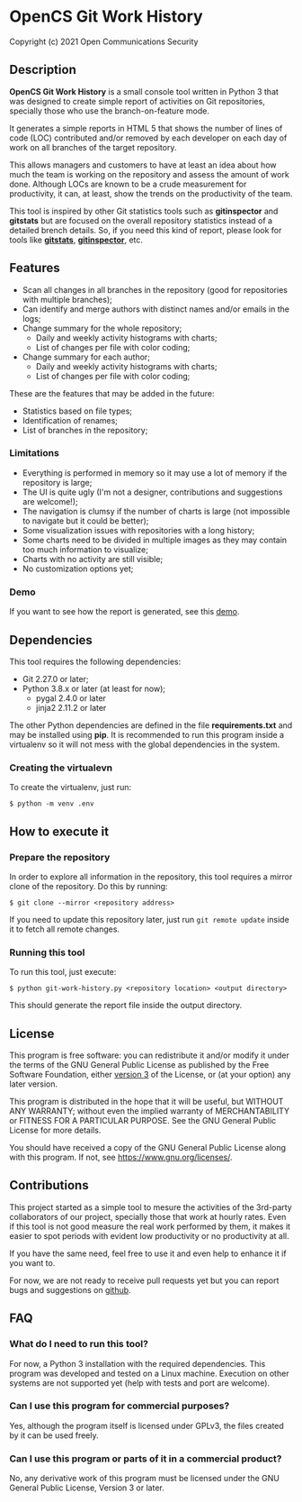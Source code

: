 # OpenCS Git Work History
Copyright (c) 2021 Open Communications Security

## Description

**OpenCS Git Work History** is a small console tool written in Python 3 that
was designed to create simple report of activities on Git repositories, specially
those who use the branch-on-feature mode.

It generates a simple reports in HTML 5 that shows the number of lines of code (LOC) 
contributed and/or removed by each developer on each day of work on all
branches of the target repository.

This allows managers and customers to have at least an idea about how
much the team is working on the repository and assess the amount of 
work done. Although LOCs are known to be a crude measurement for
productivity, it can, at least, show the trends on the productivity
of the team.

This tool is inspired by other Git statistics tools such as
**gitinspector** and **gitstats** but are focused on the overall
repository statistics instead of a detailed brench details. So, if
you need this kind of report, please look for tools like 
[**gitstats**](http://gitstats.sourceforge.net/), 
[**gitinspector**](https://github.com/ejwa/gitinspector), etc.

## Features

* Scan all changes in all branches in the repository (good for repositories with multiple branches);
* Can identify and merge authors with distinct names and/or emails in the logs;
* Change summary for the whole repository;
    * Daily and weekly activity histograms with charts;
    * List of changes per file with color coding;
* Change summary for each author;
    * Daily and weekly activity histograms with charts;
    * List of changes per file with color coding;

These are the features that may be added in the future:

* Statistics based on file types;
* Identification of renames;
* List of branches in the repository;

### Limitations

* Everything is performed in memory so it may use a lot of memory if the repository is large;
* The UI is quite ugly (I'm not a designer, contributions and suggestions are welcome!);
* The navigation is clumsy if the number of charts is large (not impossible to navigate but it could be better);
* Some visualization issues with repositories with a long history;
* Some charts need to be divided in multiple images as they may contain too much information to visualize;
* Charts with no activity are still visible;
* No customization options yet;

### Demo

If you want to see how the report is generated, see this [demo](sample/index.html).

## Dependencies

This tool requires the following dependencies:

* Git 2.27.0 or later;
* Python 3.8.x or later (at least for now);
    * pygal 2.4.0 or later
    * jinja2 2.11.2 or later

The other Python dependencies are defined in the file 
**requirements.txt** and may be installed using **pip**.
It is recommended to run this program inside a virtualenv
so it will not mess with the global dependencies in the system.

### Creating the virtualevn

To create the virtualenv, just run:

```
$ python -m venv .env
```

## How to execute it

### Prepare the repository

In order to explore all information in the repository, this tool
requires a mirror clone of the repository. Do this by running:

```
$ git clone --mirror <repository address>
```

If you need to update this repository later, just run
``git remote update`` inside it to fetch all remote changes.

### Running this tool

To run this tool, just execute:

```
$ python git-work-history.py <repository location> <output directory>
```

This should generate the report file inside the output directory.

## License

This program is free software: you can redistribute it and/or modify
it under the terms of the GNU General Public License as published by
the Free Software Foundation, either [version 3](LICENSE.md) of the License, or
(at your option) any later version.

This program is distributed in the hope that it will be useful,
but WITHOUT ANY WARRANTY; without even the implied warranty of
MERCHANTABILITY or FITNESS FOR A PARTICULAR PURPOSE.  See the
GNU General Public License for more details.

You should have received a copy of the GNU General Public License
along with this program.  If not, see <https://www.gnu.org/licenses/>.

## Contributions

This project started as a simple tool to mesure the activities of the 3rd-party
collaborators of our project, specially those that work at hourly rates. Even if
this tool is not good measure the real work performed by them, it makes it easier
to spot periods with evident low productivity or no productivity at all.

If you have the same need, feel free to use it and even help to enhance it if 
you want to.

For now, we are not ready to receive pull requests yet but you can report bugs and
suggestions on [github](https://github.com/opencs/ocs-git-work-history/issues).

## FAQ

### What do I need to run this tool?

For now, a Python 3 installation with the required dependencies. This program was
developed and tested on a Linux machine. Execution on other systems are not
supported yet (help with tests and port are welcome).

### Can I use this program for commercial purposes?

Yes, although the program itself is licensed under GPLv3, the files created by
it can be used freely.

### Can I use this program or parts of it in a commercial product?

No, any derivative work of this program must be licensed under the
GNU General Public License, Version 3 or later.

